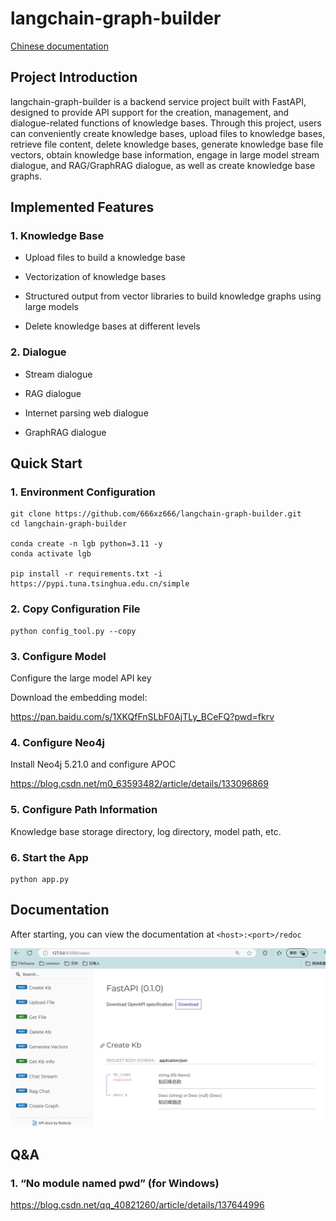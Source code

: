 # langchain-graph-builder

[Chinese documentation](./README.md)

## Project Introduction

langchain-graph-builder is a backend service project built with FastAPI, designed to provide API support for the creation, management, and dialogue-related functions of knowledge bases. Through this project, users can conveniently create knowledge bases, upload files to knowledge bases, retrieve file content, delete knowledge bases, generate knowledge base file vectors, obtain knowledge base information, engage in large model stream dialogue, and RAG/GraphRAG dialogue, as well as create knowledge base graphs.

## Implemented Features

### 1. Knowledge Base

- Upload files to build a knowledge base

- Vectorization of knowledge bases

- Structured output from vector libraries to build knowledge graphs using large models
- Delete knowledge bases at different levels

### 2. Dialogue

- Stream dialogue

- RAG dialogue

- Internet parsing web dialogue

- GraphRAG dialogue

## Quick Start

### 1. Environment Configuration

```shell
git clone https://github.com/666xz666/langchain-graph-builder.git 
cd langchain-graph-builder

conda create -n lgb python=3.11 -y
conda activate lgb

pip install -r requirements.txt -i https://pypi.tuna.tsinghua.edu.cn/simple 
```

### 2. Copy Configuration File

```shell
python config_tool.py --copy
```

### 3. Configure Model

Configure the large model API key

Download the embedding model:

https://pan.baidu.com/s/1XKQfFnSLbF0AjTLy_BCeFQ?pwd=fkrv  

### 4. Configure Neo4j

Install Neo4j 5.21.0 and configure APOC

https://blog.csdn.net/m0_63593482/article/details/133096869 

### 5. Configure Path Information

Knowledge base storage directory, log directory, model path, etc.

### 6. Start the App

```shell
python app.py
```

## Documentation

After starting, you can view the documentation at `<host>:<port>/redoc`

![fa48a08dea405ac3d0b043960cb1102](./assets/fa48a08dea405ac3d0b043960cb1102.png)

## Q&A

### 1. “No module named pwd” (for Windows)

https://blog.csdn.net/qq_40821260/article/details/137644996
